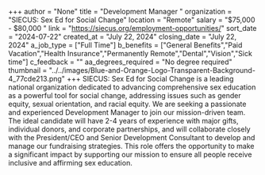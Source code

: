 +++
author = "None"
title = "Development Manager "
organization = "SIECUS: Sex Ed for Social Change"
location = "Remote"
salary = "$75,000 - $80,000 "
link = "https://siecus.org/employment-opportunities/"
sort_date = "2024-07-22"
created_at = "July 22, 2024"
closing_date = "July 22, 2024"
a_job_type = ["Full Time"]
b_benefits = ["General Benefits","Paid Vacation","Health Insurance","Permanently Remote","Dental","Vision","Sick time"]
c_feedback = ""
aa_degrees_required = "No degree required"
thumbnail = "../../images/Blue-and-Orange-Logo-Transparent-Background-4_77cde213.png"
+++
SIECUS: Sex Ed for Social Change is a leading national organization dedicated to advancing comprehensive sex education as a powerful tool for social change, addressing issues such as gender equity, sexual orientation, and racial equity. We are seeking a passionate and experienced Development Manager to join our mission-driven team. The ideal candidate will have 2-4 years of experience with major gifts, individual donors, and corporate partnerships, and will collaborate closely with the President/CEO and Senior Development Consultant to develop and manage our fundraising strategies. This role offers the opportunity to make a significant impact by supporting our mission to ensure all people receive inclusive and affirming sex education.